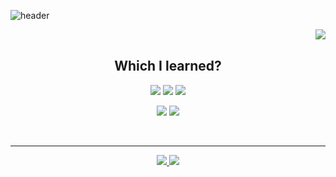 ![header](https://capsule-render.vercel.app/api?type=slice&color=auto&height=200&section=header&desc=🐣Noob%20Developer&descSize=50&rotate=12&descAlignY=40&descAlign=70)

<div align ="center">
   <img align = "right" src="http://mazassumnida.wtf/api/v2/generate_badge?boj=dmdlzm123">
 </br>
  
  ## Which I learned?
<img src="https://img.shields.io/badge/PYTHON-0696D7?style=for-the-badge&logo=Python&logoColor=black"> <img src="https://img.shields.io/badge/Java-FF0000?style=for-the-badge&logo=Java&logoColor="> <img src="https://img.shields.io/badge/MYSQL-000000?style=for-the-badge&logo=mysql&logoColor=skyblue">
</br>  

<img src="https://img.shields.io/badge/C++-E8E8E8?style=for-the-badge&logo=Cplusplus&logoColor=black"> <img src="https://img.shields.io/badge/SpringBoot-6DB33F?style=for-the-badge&logo=Springboot&logoColor=white">
</div>  
</br>

---

<div align ="center">
  <a href = "https://jinseop-sim.github.io/">
   <img src="https://img.shields.io/badge/GitBlog-181717?style=flat&logo=GitHub&logoColor=white&link=https://jinseop-sim.github.io/">
   </a>
  <a href = "https://www.instagram.com/_35yed">
   <img src="https://img.shields.io/badge/Instagram-E4405F?style=flat&logo=Instagram&logoColor=white&link=https://www.instagram.com/_35yed">
   </a>
</div>  
</br>
